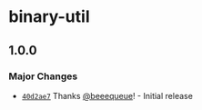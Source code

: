 # binary-util

## 1.0.0

### Major Changes

- [`40d2ae7`](https://github.com/beeequeue/binary-util/commit/40d2ae7410c8d752b3b76d18309d49dd3636953e) Thanks [@beeequeue](https://github.com/beeequeue)! - Initial release
